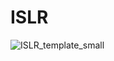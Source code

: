 # ISLR
![ISLR_template_small](https://user-images.githubusercontent.com/102001395/212060524-1fb2e4b1-7396-4790-ba26-d7725d84dae5.png)


